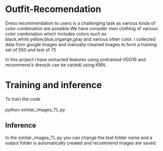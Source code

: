 # Outfit-Recomendation

Dress recommendation to users is a challenging task as various kinds of color combination are possible.We have consider men clothing of various color combination which includes colors such as black,white,yellow,blue,organge,gray and various other color. I collected data from google images and manually cleaned images to form a training set of 550 and test of 75 <br>

In this project I have extracted features using pretrained VGG16 and recommend k dress(k can be varied) using KNN.<br>

# Training and inference 
To train the code <br><br>
python similar_images_TL.py 
<br>
## Inference 

In the similar_images_TL.py you can change the test folder name and a output folder is automatically created and recommend images are saved. 
